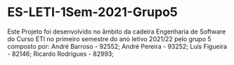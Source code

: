 # ES-LETI-1Sem-2021-Grupo5
Este Projeto foi desenvolvido no âmbito da cadeira
Engenharia de Software do Curso ETI no primeiro semestre do ano letivo 2021/22
pelo grupo 5 composto por:
  André Barroso - 92552;
  André Pereira - 93252;
  Luís Figueira - 82146;
  Ricardo Rodrigues - 82993;
